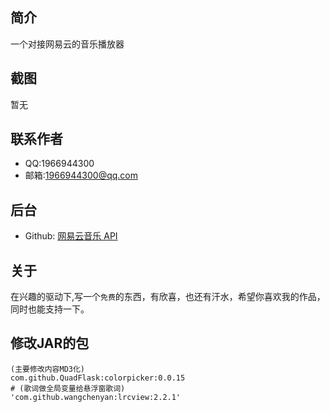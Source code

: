 ## 简介
一个对接网易云的音乐播放器

## 截图
暂无
## 联系作者
 * QQ:1966944300
 * 邮箱:1966944300@qq.com

## 后台
 * Github: [网易云音乐 API](https://github.com/Binaryify/NeteaseCloudMusicApi)

## 关于
在兴趣的驱动下,写一个`免费`的东西，有欣喜，也还有汗水，希望你喜欢我的作品，同时也能支持一下。

## 修改JAR的包
    (主要修改内容MD3化)
    com.github.QuadFlask:colorpicker:0.0.15
    # (歌词做全局变量给悬浮窗歌词)
    'com.github.wangchenyan:lrcview:2.2.1'
